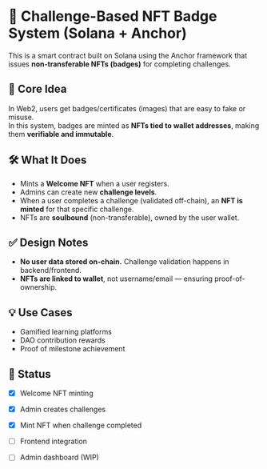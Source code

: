 # 🏅 Challenge-Based NFT Badge System (Solana + Anchor)

This is a smart contract built on Solana using the Anchor framework that issues **non-transferable NFTs (badges)** for completing challenges.

## 🎯 Core Idea

In Web2, users get badges/certificates (images) that are easy to fake or misuse.  
In this system, badges are minted as **NFTs tied to wallet addresses**, making them **verifiable and immutable**.

## 🛠️ What It Does

- Mints a **Welcome NFT** when a user registers.
- Admins can create new **challenge levels**.
- When a user completes a challenge (validated off-chain), an **NFT is minted** for that specific challenge.
- NFTs are **soulbound** (non-transferable), owned by the user wallet.


## ✅ Design Notes

- **No user data stored on-chain.** Challenge validation happens in backend/frontend.
- **NFTs are linked to wallet**, not username/email — ensuring proof-of-ownership.

## 💡 Use Cases

- Gamified learning platforms
- DAO contribution rewards
- Proof of milestone achievement

## 📌 Status

- [x] Welcome NFT minting
- [x] Admin creates challenges
- [x] Mint NFT when challenge completed
- [ ] Frontend integration
- [ ] Admin dashboard (WIP)

